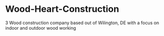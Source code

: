 # Wood-Heart-Construction

3 Wood construction company based out of Wilington, DE with a focus on indoor and outdoor wood working

